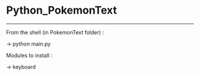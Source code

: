# Python_PokemonText

--------------- 

From the shell (in PokemonText folder) :

-> python main.py

Modules to install :

-> keyboard
